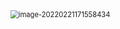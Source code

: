 <img src="https://note-1259190304.cos.ap-chengdu.myqcloud.com/note/202202211715545.png" alt="image-20220221171558434" style="zoom:80%;" />

